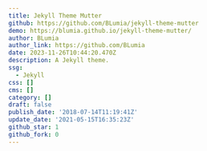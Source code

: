 ```yaml
---
title: Jekyll Theme Mutter
github: https://github.com/BLumia/jekyll-theme-mutter
demo: https://blumia.github.io/jekyll-theme-mutter/
author: BLumia
author_link: https://github.com/BLumia
date: 2023-11-26T10:44:20.470Z
description: A Jekyll theme.
ssg:
  - Jekyll
css: []
cms: []
category: []
draft: false
publish_date: '2018-07-14T11:19:41Z'
update_date: '2021-05-15T16:35:23Z'
github_star: 1
github_fork: 0
---
```

